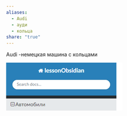 ```yaml
---
aliases:
  - Audi
  - ауди
  - кольца
share: "true"
---
```


Audi -немецкая машина с кольцами 

![Pasted image 20240108033819.png](files/Pasted%20image%2020240108033819.png)
